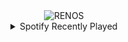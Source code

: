 <div align="center">
<picture>
    <source media="(prefers-color-scheme: dark)" srcset="https://i.ibb.co/Jx1jfMQ/output-gif.gif">
    <source media="(prefers-color-scheme: light)" srcset="https://i.ibb.co/Jx1jfMQ/output-gif.gif">
    <img alt="RENOS" src="https://i.ibb.co/Jx1jfMQ/output-gif.gif">
</picture>
<details>
<summary>Spotify Recently Played</summary>
<img src="https://spotify-recently-played-readme.vercel.app/api?user=31d6d6zerc5ct6kck32na2ozsqf4&unique=1&width=400" alt="Spotify" />
</details>
</div>

<!-- Image deletion URL: https://ibb.co/z8MVy0J/ebc479662dcf537934da05f003616835 -->